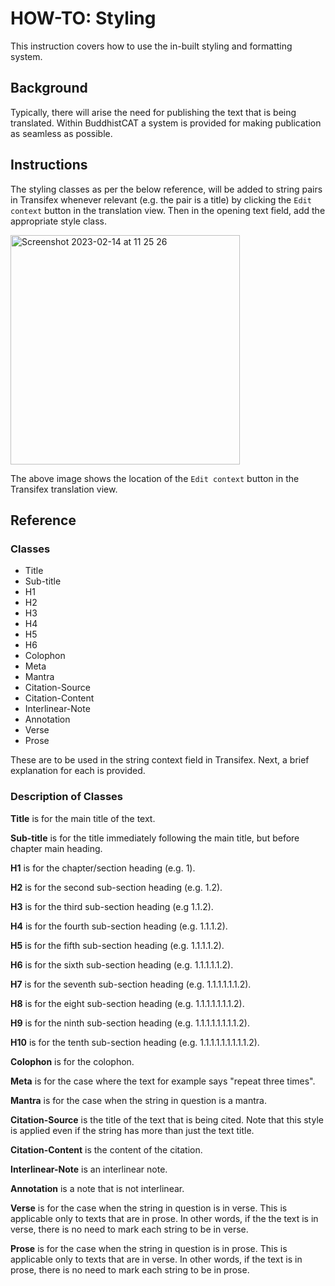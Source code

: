 # HOW-TO: Styling

This instruction covers how to use the in-built styling and formatting system.

## Background

Typically, there will arise the need for publishing the text that is being translated. Within BuddhistCAT a system is provided for making publication as seamless as possible.

## Instructions

The styling classes as per the below reference, will be added to string pairs in Transifex whenever relevant (e.g. the pair is a title) by clicking the `Edit context` button in the translation view. Then in the opening text field, add the appropriate style class.

<img width="367" alt="Screenshot 2023-02-14 at 11 25 26" src="https://user-images.githubusercontent.com/7943188/218694412-fc26338c-c461-4448-a7c9-a046b29ab101.png">

The above image shows the location of the `Edit context` button in the Transifex translation view.

## Reference

### Classes  
  
- Title
- Sub-title
- H1  
- H2  
- H3  
- H4  
- H5  
- H6  
- Colophon  
- Meta
- Mantra
- Citation-Source
- Citation-Content
- Interlinear-Note
- Annotation
- Verse
- Prose
  
These are to be used in the string context field in Transifex. Next, a brief explanation for each is provided.  
  
### Description of Classes  
  
**Title** is for the main title of the text.

**Sub-title** is for the title immediately following the main title, but before chapter main heading.
  
**H1** is for the chapter/section heading (e.g. 1).  
  
**H2** is for the second sub-section heading (e.g. 1.2).  
  
**H3** is for the third sub-section heading (e.g 1.1.2).  
  
**H4** is for the fourth sub-section heading (e.g. 1.1.1.2).  
  
**H5** is for the fifth sub-section heading (e.g. 1.1.1.1.2).  
  
**H6** is for the sixth sub-section heading (e.g. 1.1.1.1.1.2). 

**H7** is for the seventh sub-section heading (e.g. 1.1.1.1.1.1.2). 

**H8** is for the eight sub-section heading (e.g. 1.1.1.1.1.1.1.2). 

**H9** is for the ninth sub-section heading (e.g. 1.1.1.1.1.1.1.1.2). 

**H10** is for the tenth sub-section heading (e.g. 1.1.1.1.1.1.1.1.1.2). 
  
**Colophon** is for the colophon.  
  
**Meta** is for the case where the text for example says "repeat three times".

**Mantra** is for the case when the string in question is a mantra.

**Citation-Source** is the title of the text that is being cited. Note that this style is applied even if the string has more than just the text title.

**Citation-Content** is the content of the citation.

**Interlinear-Note** is an interlinear note.

**Annotation** is a note that is not interlinear.

**Verse** is for the case when the string in question is in verse. This is applicable only to texts that are in prose. In other words, if the the text is in verse, there is no need to mark each string to be in verse.

**Prose** is for the case when the string in question is in prose. This is applicable only to texts that are in verse. In other words, if the text is in prose, there is no need to mark each string to be in prose.
